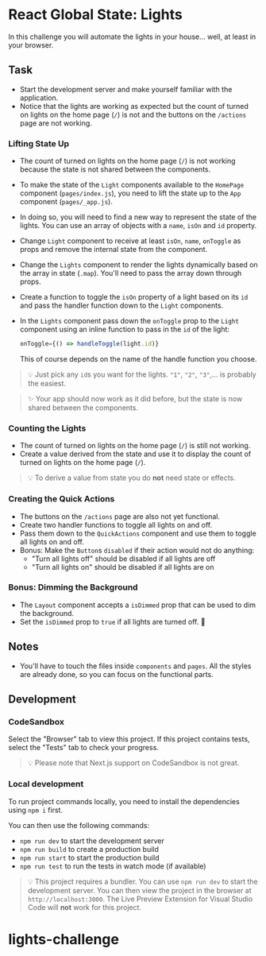 # React Global State: Lights

In this challenge you will automate the lights in your house… well, at least in your browser.

## Task

- Start the development server and make yourself familiar with the application.
- Notice that the lights are working as expected but the count of turned on lights on the home page (`/`) is not and the buttons on the `/actions` page are not working.

### Lifting State Up

- The count of turned on lights on the home page (`/`) is not working because the state is not shared between the components.
- To make the state of the `Light` components available to the `HomePage` component (`pages/index.js`), you need to lift the state up to the `App` component (`pages/_app.js`).
- In doing so, you will need to find a new way to represent the state of the lights. You can use an array of objects with a `name`, `isOn` and `id` property.
- Change `Light` component to receive at least `isOn`, `name`, `onToggle` as props and remove the internal state from the component.
- Change the `Lights` component to render the lights dynamically based on the array in state (`.map`). You'll need to pass the array down through props.
- Create a function to toggle the `isOn` property of a light based on its `id` and pass the handler function down to the `Light` components.
- In the `Lights` component pass down the `onToggle` prop to the `Light` component using an inline function to pass in the `id` of the light:

  ```js
  onToggle={() => handleToggle(light.id)}
  ```

  This of course depends on the name of the handle function you choose.

> 💡 Just pick any `id`s you want for the lights. `"1"`, `"2"`, `"3"`,… is probably the easiest.

> ✨ Your app should now work as it did before, but the state is now shared between the components.

### Counting the Lights

- The count of turned on lights on the home page (`/`) is still not working.
- Create a value derived from the state and use it to display the count of turned on lights on the home page (`/`).

> 💡 To derive a value from state you do **not** need state or effects.

### Creating the Quick Actions

- The buttons on the `/actions` page are also not yet functional.
- Create two handler functions to toggle all lights on and off.
- Pass them down to the `QuickActions` component and use them to toggle all lights on and off.
- Bonus: Make the `Button`s `disabled` if their action would not do anything:
  - "Turn all lights off" should be disabled if all lights are off
  - "Turn all lights on" should be disabled if all lights are on

### Bonus: Dimming the Background

- The `Layout` component accepts a `isDimmed` prop that can be used to dim the background.
- Set the `isDimmed` prop to `true` if all lights are turned off. 🌚

## Notes

- You'll have to touch the files inside `components` and `pages`. All the styles are already done, so you can focus on the functional parts.

## Development

### CodeSandbox

Select the "Browser" tab to view this project. If this project contains tests, select the "Tests" tab to check your progress.

> 💡 Please note that Next.js support on CodeSandbox is not great.

### Local development

To run project commands locally, you need to install the dependencies using `npm i` first.

You can then use the following commands:

- `npm run dev` to start the development server
- `npm run build` to create a production build
- `npm run start` to start the production build
- `npm run test` to run the tests in watch mode (if available)

> 💡 This project requires a bundler. You can use `npm run dev` to start the development server. You can then view the project in the browser at `http://localhost:3000`. The Live Preview Extension for Visual Studio Code will **not** work for this project.
# lights-challenge
